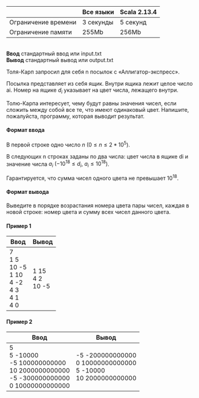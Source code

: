 |          	| Все языки |Scala 2.13.4 	          	|
|---------------------	|--------------	|----------	|
| Ограничение времени 	| 3 секунды    	| 5 секунд 	|
| Ограничение памяти  	| 255Mb        	| 256Mb    	|

\
**Ввод**	стандартный ввод или input.txt  
**Вывод**	стандартный вывод или output.txt

Толя-Карп запросил для себя n посылок с «Аллигатор-экспресс».

Посылка представляет из себя ящик. Внутри ящика лежит целое число ai. Номер на ящике $d_i$ указывает на цвет числа, лежащего внутри.

Толю-Карпа интересует, чему будут равны значения чисел, если сложить между собой все те, что имеют одинаковый цвет. Напишите, пожалуйста, программу, которая выводит результат.

#### Формат ввода ####
В первой строке одно число $n$ $(0 ≤ n ≤ 2*10^5)$.

В следующих n строках заданы по два числа: цвет числа в ящике di и значение числа $a_i$ $(-10^{18} ≤ d_i, \ a_i ≤ 10^{18})$.

Гарантируется, что сумма чисел одного цвета не превышает $10^{18}$.

#### Формат вывода ####
Выведите в порядке возрастания номера цвета пары чисел, каждая в новой строке: номер цвета и сумму всех чисел данного цвета.

#### Пример 1  ####

| Ввод                              	| Вывод          	|
|-----------------------------------	|----------------	|
| 7  <br /> 1 5  <br /> 10 -5 <br />  1 10  <br /> 4 -2  <br /> 4 3  <br /> 4 1  <br /> 4 0 	| 1 15  <br /> 4 2  <br /> 10 -5 	|


#### Пример 2  ####

| Ввод                                                                          	| Вывод                                                       	|
|-------------------------------------------------------------------------------	|-------------------------------------------------------------	|
| 5 <br /> 5 -10000 <br /> -5 100000000000 <br /> 10 2000000000000 <br /> -5 -300000000000 <br /> 0 10000000000000 	| -5 -200000000000 <br /> 0 10000000000000 <br /> 5 -10000 <br /> 10 2000000000000 	|
